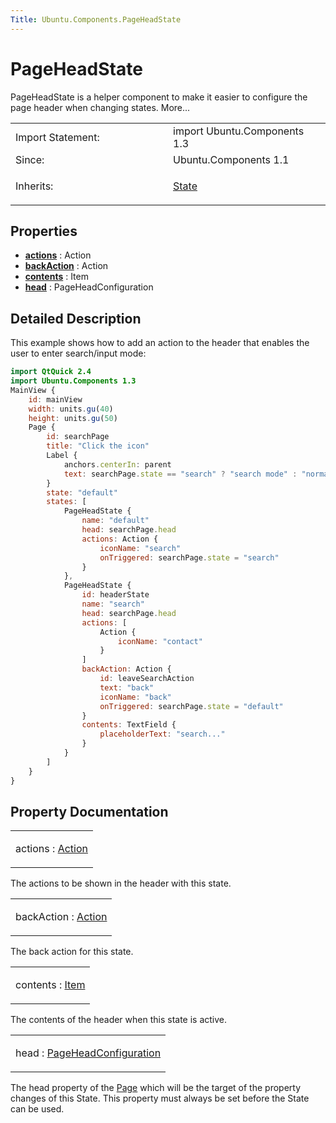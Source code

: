 ```yaml
---
Title: Ubuntu.Components.PageHeadState
---
```

        
PageHeadState
=============

<span class="subtitle"></span>
PageHeadState is a helper component to make it easier to configure the page header when changing states. More...

<table>
<colgroup>
<col width="50%" />
<col width="50%" />
</colgroup>
<tbody>
<tr class="odd">
<td>Import Statement:</td>
<td>import Ubuntu.Components 1.3</td>
</tr>
<tr class="even">
<td>Since:</td>
<td>Ubuntu.Components 1.1</td>
</tr>
<tr class="odd">
<td>Inherits:</td>
<td><p><a href="../sdk-14.10/QtQuick.State.md">State</a></p></td>
</tr>
</tbody>
</table>

<span id="properties"></span>
Properties
----------

-   ****[actions](#actions-prop)**** : Action
-   ****[backAction](#backAction-prop)**** : Action
-   ****[contents](#contents-prop)**** : Item
-   ****[head](#head-prop)**** : PageHeadConfiguration

<span id="details"></span>
Detailed Description
--------------------

This example shows how to add an action to the header that enables the user to enter search/input mode:

``` qml
import QtQuick 2.4
import Ubuntu.Components 1.3
MainView {
    id: mainView
    width: units.gu(40)
    height: units.gu(50)
    Page {
        id: searchPage
        title: "Click the icon"
        Label {
            anchors.centerIn: parent
            text: searchPage.state == "search" ? "search mode" : "normal mode"
        }
        state: "default"
        states: [
            PageHeadState {
                name: "default"
                head: searchPage.head
                actions: Action {
                    iconName: "search"
                    onTriggered: searchPage.state = "search"
                }
            },
            PageHeadState {
                id: headerState
                name: "search"
                head: searchPage.head
                actions: [
                    Action {
                        iconName: "contact"
                    }
                ]
                backAction: Action {
                    id: leaveSearchAction
                    text: "back"
                    iconName: "back"
                    onTriggered: searchPage.state = "default"
                }
                contents: TextField {
                    placeholderText: "search..."
                }
            }
        ]
    }
}
```

Property Documentation
----------------------

<table>
<colgroup>
<col width="100%" />
</colgroup>
<tbody>
<tr class="odd">
<td><p><span id="actions-prop"></span><span class="name">actions</span> : <span class="type"><a href="Ubuntu.Components.Action.md">Action</a></span></p></td>
</tr>
</tbody>
</table>

The actions to be shown in the header with this state.

<table>
<colgroup>
<col width="100%" />
</colgroup>
<tbody>
<tr class="odd">
<td><p><span id="backAction-prop"></span><span class="name">backAction</span> : <span class="type"><a href="Ubuntu.Components.Action.md">Action</a></span></p></td>
</tr>
</tbody>
</table>

The back action for this state.

<table>
<colgroup>
<col width="100%" />
</colgroup>
<tbody>
<tr class="odd">
<td><p><span id="contents-prop"></span><span class="name">contents</span> : <span class="type"><a href="../sdk-14.10/QtQuick.Item.md">Item</a></span></p></td>
</tr>
</tbody>
</table>

The contents of the header when this state is active.

<table>
<colgroup>
<col width="100%" />
</colgroup>
<tbody>
<tr class="odd">
<td><p><span id="head-prop"></span><span class="name">head</span> : <span class="type"><a href="Ubuntu.Components.PageHeadConfiguration.md">PageHeadConfiguration</a></span></p></td>
</tr>
</tbody>
</table>

The head property of the [Page](../Ubuntu.Components.Page.md) which will be the target of the property changes of this State. This property must always be set before the State can be used.

